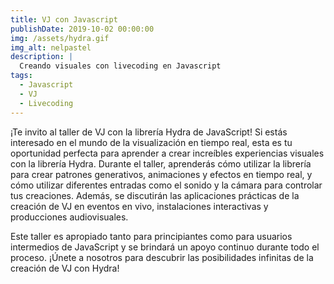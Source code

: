 ```yaml
---
title: VJ con Javascript
publishDate: 2019-10-02 00:00:00
img: /assets/hydra.gif
img_alt: nelpastel
description: |
  Creando visuales con livecoding en Javascript
tags:
  - Javascript
  - VJ
  - Livecoding
---
```



¡Te invito al taller de VJ con la librería Hydra de JavaScript! Si estás interesado en el mundo de la visualización en tiempo real, esta es tu oportunidad perfecta para aprender a crear increíbles experiencias visuales con la librería Hydra. Durante el taller, aprenderás cómo utilizar la librería para crear patrones generativos, animaciones y efectos en tiempo real, y cómo utilizar diferentes entradas como el sonido y la cámara para controlar tus creaciones. Además, se discutirán las aplicaciones prácticas de la creación de VJ en eventos en vivo, instalaciones interactivas y producciones audiovisuales. 

Este taller es apropiado tanto para principiantes como para usuarios intermedios de JavaScript y se brindará un apoyo continuo durante todo el proceso. ¡Únete a nosotros para descubrir las posibilidades infinitas de la creación de VJ con Hydra!
